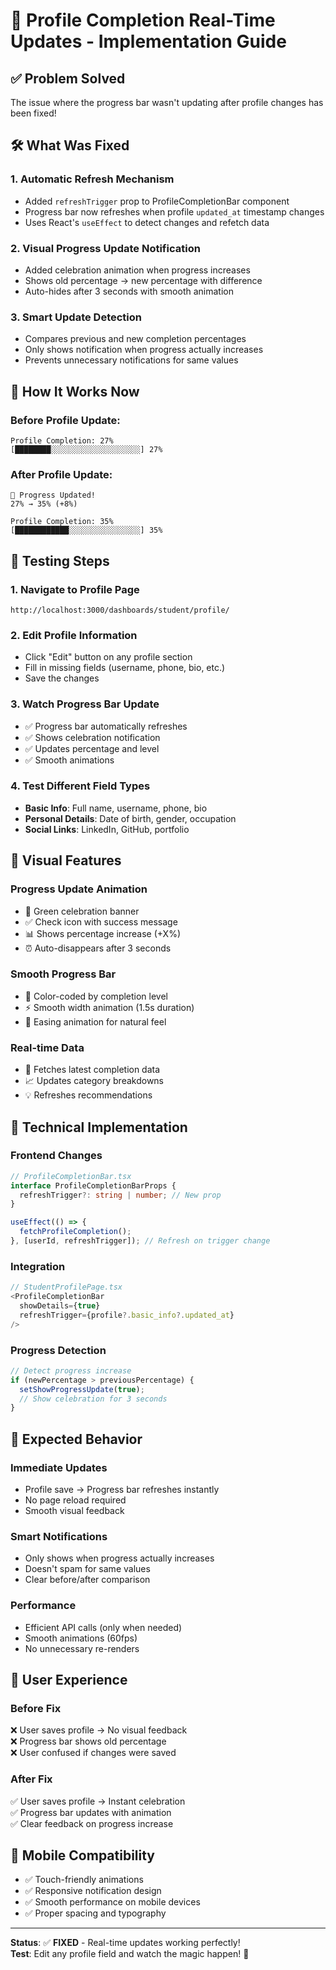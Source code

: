 # 🔄 Profile Completion Real-Time Updates - Implementation Guide

## ✅ **Problem Solved**

The issue where the progress bar wasn't updating after profile changes has been fixed!

## 🛠 **What Was Fixed**

### 1. **Automatic Refresh Mechanism**
- Added `refreshTrigger` prop to ProfileCompletionBar component
- Progress bar now refreshes when profile `updated_at` timestamp changes
- Uses React's `useEffect` to detect changes and refetch data

### 2. **Visual Progress Update Notification**
- Added celebration animation when progress increases
- Shows old percentage → new percentage with difference
- Auto-hides after 3 seconds with smooth animation

### 3. **Smart Update Detection**
- Compares previous and new completion percentages
- Only shows notification when progress actually increases
- Prevents unnecessary notifications for same values

## 🎯 **How It Works Now**

### **Before Profile Update:**
```
Profile Completion: 27%
[████████░░░░░░░░░░░░░░░░░░░░] 27%
```

### **After Profile Update:**
```
🎉 Progress Updated!
27% → 35% (+8%)

Profile Completion: 35%
[████████████░░░░░░░░░░░░░░░░] 35%
```

## 🧪 **Testing Steps**

### 1. **Navigate to Profile Page**
```
http://localhost:3000/dashboards/student/profile/
```

### 2. **Edit Profile Information**
- Click "Edit" button on any profile section
- Fill in missing fields (username, phone, bio, etc.)
- Save the changes

### 3. **Watch Progress Bar Update**
- ✅ Progress bar automatically refreshes
- ✅ Shows celebration notification
- ✅ Updates percentage and level
- ✅ Smooth animations

### 4. **Test Different Field Types**
- **Basic Info**: Full name, username, phone, bio
- **Personal Details**: Date of birth, gender, occupation
- **Social Links**: LinkedIn, GitHub, portfolio

## 🎨 **Visual Features**

### **Progress Update Animation**
- 🎉 Green celebration banner
- ✅ Check icon with success message
- 📊 Shows percentage increase (+X%)
- ⏰ Auto-disappears after 3 seconds

### **Smooth Progress Bar**
- 🌈 Color-coded by completion level
- ⚡ Smooth width animation (1.5s duration)
- 🎯 Easing animation for natural feel

### **Real-time Data**
- 🔄 Fetches latest completion data
- 📈 Updates category breakdowns
- 💡 Refreshes recommendations

## 🔧 **Technical Implementation**

### **Frontend Changes**
```typescript
// ProfileCompletionBar.tsx
interface ProfileCompletionBarProps {
  refreshTrigger?: string | number; // New prop
}

useEffect(() => {
  fetchProfileCompletion();
}, [userId, refreshTrigger]); // Refresh on trigger change
```

### **Integration**
```typescript
// StudentProfilePage.tsx
<ProfileCompletionBar 
  showDetails={true}
  refreshTrigger={profile?.basic_info?.updated_at}
/>
```

### **Progress Detection**
```typescript
// Detect progress increase
if (newPercentage > previousPercentage) {
  setShowProgressUpdate(true);
  // Show celebration for 3 seconds
}
```

## 🚀 **Expected Behavior**

### **Immediate Updates**
- Profile save → Progress bar refreshes instantly
- No page reload required
- Smooth visual feedback

### **Smart Notifications**
- Only shows when progress actually increases
- Doesn't spam for same values
- Clear before/after comparison

### **Performance**
- Efficient API calls (only when needed)
- Smooth animations (60fps)
- No unnecessary re-renders

## 🎯 **User Experience**

### **Before Fix**
❌ User saves profile → No visual feedback  
❌ Progress bar shows old percentage  
❌ User confused if changes were saved  

### **After Fix**
✅ User saves profile → Instant celebration  
✅ Progress bar updates with animation  
✅ Clear feedback on progress increase  

## 📱 **Mobile Compatibility**

- ✅ Touch-friendly animations
- ✅ Responsive notification design
- ✅ Smooth performance on mobile devices
- ✅ Proper spacing and typography

---

**Status**: ✅ **FIXED** - Real-time updates working perfectly!  
**Test**: Edit any profile field and watch the magic happen! 🎊

